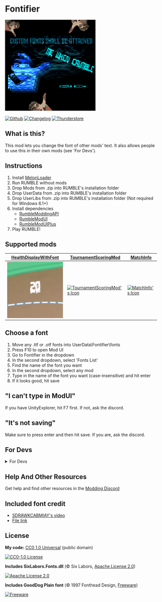 # Fontifier
![Photo](https://raw.githubusercontent.com/ninjaguardian/Fontifier/master/Fontifier.png)

[![Github](https://cdn.jsdelivr.net/npm/@intergrav/devins-badges@3.2.0/assets/cozy/available/github_vector.svg)](https://github.com/ninjaguardian/Fontifier)
[![Changelog](https://cdn.jsdelivr.net/npm/@intergrav/devins-badges@3.2.0/assets/cozy/documentation/changelog_vector.svg)](https://thunderstore.io/c/rumble/p/ninjaguardian/Fontifier/changelog)
[![Thunderstore](https://cdn.jsdelivr.net/npm/@intergrav/devins-badges@3.2.0/assets/cozy/documentation/website_vector.svg)](https://thunderstore.io/c/rumble/p/ninjaguardian/Fontifier)

## What is this?
This mod lets you change the font of other mods' text. It also allows people to use this in their own mods (see 'For Devs').

## Instructions
1. Install [MelonLoader](https://github.com/LavaGang/MelonLoader)
2. Run RUMBLE without mods
3. Drop Mods from .zip into RUMBLE's installation folder
4. Drop UserData from .zip into RUMBLE's installation folder
5. Drop UserLibs from .zip into RUMBLE's installation folder (Not required for Windows 6.1+)
6. Install dependencies
    - [RumbleModdingAPI](https://thunderstore.io/c/rumble/p/UlvakSkillz/RumbleModdingAPI)
    - [RumbleModUI](https://thunderstore.io/c/rumble/p/Baumritter/RumbleModUI)
    - [RumbleModUIPlus](https://thunderstore.io/c/rumble/p/ninjaguardian/RumbleModUIPlus)
7. Play RUMBLE!

## Supported mods
| [HealthDisplayWithFont](https://thunderstore.io/c/rumble/p/ninjaguardian/HealthDisplayWithFont) | [TournamentScoringMod](https://thunderstore.io/c/rumble/p/davisgreenwell/TournamentScoringMod) | [MatchInfo](https://thunderstore.io/c/rumble/p/UlvakSkillz/MatchInfo) |
|--|--|--|
| [![HealthDisplayWithFont's Icon](https://raw.githubusercontent.com/ninjaguardian/HealthDisplayWithFont/master/icon.png)](https://thunderstore.io/c/rumble/p/ninjaguardian/HealthDisplayWithFont) | [![TournamentScoringMod's Icon](https://gcdn.thunderstore.io/live/repository/icons/davisgreenwell-TournamentScoringMod-1.0.1.png)](https://thunderstore.io/c/rumble/p/davisgreenwell/TournamentScoringMod) | [![MatchInfo's Icon](https://gcdn.thunderstore.io/live/repository/icons/UlvakSkillz-MatchInfo-2.4.0.png)](https://thunderstore.io/c/rumble/p/UlvakSkillz/MatchInfo) |

## Choose a font
1. Move any .ttf or .otf fonts into UserData\Fontifier\fonts
2. Press F10 to open Mod UI
3. Go to Fontifier in the dropdown
4. In the second dropdown, select 'Fonts List'
5. Find the name of the font you want
6. In the second dropdown, select any mod
7. Type in the name of the font you want (case-insensitive) and hit enter
8. If it looks good, hit save

## "I can't type in ModUI"
If you have UnityExplorer, hit F7 first. If not, ask the discord.

## "It's not saving"
Make sure to press enter and then hit save. If you are, ask the discord.

## For Devs
<details>
<summary>For Devs</summary>

If you create a TextMeshPro (or similar) in your mod and want to use Fontifier with it, here's how to do it.

First, choose if you want Fontifier to be a required dependency or optional dependency.

<details>
<summary>Required</summary>

- <details><summary>You will need the following usings:</summary>

    ```c#
    using Il2CppTMPro;
    using MelonLoader;
    using static Fontifier.Fontifier;
    // The following is needed if ImplicitUsings are disabled
    using System;
    ```
  </details>

- <details><summary>And these dll refrences:</summary>

    - net6
        - MelonLoader.dll
    - Il2CppAssemblies
        - Unity.TextMeshPro.dll
    - Mods
        - Fontifier.dll

  </details>

- <details><summary>And this code if your code will modify the returned font: (safest)</summary>
    Whenever you call a method, it will create a new instance of the font unless you specify cache.

    Caching will make it so that when you call those methods and get a font, if you call it again, it won't make a new one unless your mod has not called this method for that specific font yet. Each mod has its own cache.

    If you want this, wherever it says `[CACHE]`, replace it with true. Otherwise, replace it with false. Caching is recommended.

    (Place this in your MelonMod class)

    ```c#
    #region Fontifier
    private static Func<bool, TMP_FontAsset> GetFont;

    /// <inheritdoc/>
    public override void OnInitializeMelon()
    {
        GetFont = RegisterModWithReferenceCopy(this.Info.Name, new EventHandler<EventArgs>(FontChanged));
    }

    private static void FontChanged(object sender, EventArgs args)
    {
        // Change your TextMeshPro.font to the new font.
        TextMeshProInstance.font = FontFromNameCopy(this.Info.Name, ((dynamic)args).Value, [CACHE]);
    }
    #endregion
    ```

    ALSO: When you create the TextMeshPro, make sure to `TextMeshProInstance.font = GetFont([CACHE]);`
  </details>

- <details><summary>And this code if your code will only use the font to set the font for text and will not modify it:</summary>
    The returned font, if modified, will modify EVERY MOD'S FONTS. Only use this if needed. The font could be modified in unexpected ways. In most cases, the above is best option because of its safety. This is mostly here for legacy support.

    (Place this in your MelonMod class)

    ```c#
    #region Fontifier
    private static Func<TMP_FontAsset> GetFont;

    /// <inheritdoc/>
    public override void OnInitializeMelon()
    {
        GetFont = RegisterModWithReference(this.Info.Name, new EventHandler<EventArgs>(FontChanged));
    }

    private static void FontChanged(object sender, EventArgs args)
    {
        // Change your TextMeshPro.font to the new font.
        TextMeshProInstance.font = FontFromName(((dynamic)args).Value);
    }
    #endregion
    ```

    ALSO: When you create the TextMeshPro, make sure to `TextMeshProInstance.font = GetFont();`
  </details>

</details>

<details>
<summary>Optional</summary>

- <details><summary>You will need the following usings:</summary>

    ```c#
    using Il2CppTMPro;
    using MelonLoader;
    using System.Reflection;
    // The following is needed if ImplicitUsings is disabled
    using System;
    ```
  </details>

- <details><summary>And these dll refrences:</summary>

    - net6
        - MelonLoader.dll
    - Il2CppAssemblies
        - Unity.TextMeshPro.dll

  </details>

- <details><summary>And this code if your code will modify the returned font: (safest)</summary>
    Whenever you call a method, it will create a new instance of the font unless you specify cache.

    Caching will make it so that when you call those methods and get a font, if you call it again, it won't make a new one unless your mod has not called this method for that specific font yet. Each mod has its own cache.

    If you want this, wherever it says `[CACHE]`, replace it with true. Otherwise, replace it with false. Caching is recommended.

    (Place this in your MelonMod class)

    ```c#
    #region Fontifier
    private static Func<bool, TMP_FontAsset> GetFont;
    private static Func<string, bool, TMP_FontAsset> FontFromName;

    /// <inheritdoc/>
    public override void OnInitializeMelon()
    {
        if (FindMelon("Fontifier", "ninjaguardian")?.GetType() is Type fontifierType && fontifierType != null) (GetFont, FontFromName) = ((Func<bool, TMP_FontAsset>, Func<string, bool, TMP_FontAsset>))fontifierType.GetMethod("RegisterModCopy", BindingFlags.Public | BindingFlags.Static)?.Invoke(null, new object[] { this.Info.Name, new EventHandler<EventArgs>(FontChanged) });
    }

    private static void FontChanged(object sender, EventArgs args)
    {
        // Change your TextMeshPro.font to the new font.
        TextMeshProInstance.font = FontFromName(((dynamic)args).Value, [CACHE]);
    }
    #endregion
    ```

    ALSO: When you create the TextMeshPro, make sure to `TextMeshProInstance.font = GetFont([CACHE]);`
  </details>

- <details><summary>And this code if your code will only use the font to set the font for text and will not modify it:</summary>
    The returned font, if modified, will modify EVERY MOD'S FONTS. Only use this if needed. The font could be modified in unexpected ways. In most cases, the above is best option because of its safety. This is mostly here for legacy support.

    (Place this in your MelonMod class)

    ```c#
    #region Fontifier
    private static Func<TMP_FontAsset> GetFont;
    private static Func<string, TMP_FontAsset> FontFromName;

    /// <inheritdoc/>
    public override void OnInitializeMelon()
    {
        if (FindMelon("Fontifier", "ninjaguardian")?.GetType() is Type fontifierType && fontifierType != null) (GetFont, FontFromName) = ((Func<TMP_FontAsset>, Func<string, TMP_FontAsset>))fontifierType.GetMethod("RegisterMod", BindingFlags.Public | BindingFlags.Static)?.Invoke(null, new object[] { this.Info.Name, new EventHandler<EventArgs>(FontChanged) });
    }

    private static void FontChanged(object sender, EventArgs args)
    {
        // Change your TextMeshPro.font to the new font.
        TextMeshProInstance.font = FontFromName(((dynamic)args).Value);
    }
    #endregion
    ```

    ALSO: When you create the TextMeshPro, make sure to `TextMeshProInstance.font = GetFont();`
  </details>
</details>
</details>

## Help And Other Resources
Get help and find other resources in the [Modding Discord](https://discord.gg/fsbcnZgzfa)

## Included font credit
- [SDRAWKCABMIAY's video](https://youtu.be/wp4VaVm_XpI)
- [File link](https://drive.google.com/drive/folders/1-Wr4TW4FVQ8j8EyKAMHPa-D2Srg05Fyk)

## License

**My code:** [CC0 1.0 Universal](https://github.com/ninjaguardian/Fontifier?tab=CC0-1.0-1-ov-file) (public domain)

[![CC0-1.0 License](https://img.shields.io/badge/License-CC0_1.0_Universal-green.svg)](https://github.com/ninjaguardian/Fontifier?tab=CC0-1.0-1-ov-file)

**Includes SixLabors.Fonts.dll** (© Six Labors, [Apache License 2.0](https://github.com/ninjaguardian/Fontifier?tab=Apache-2.0-3-ov-file))

[![Apache License 2.0](https://img.shields.io/badge/License-Apache_License_2.0-green.svg)](https://github.com/ninjaguardian/Fontifier?tab=Apache-2.0-3-ov-file)

**Includes GoodDog Plain font** (© 1997 Fonthead Design, [Freeware](https://github.com/ninjaguardian/Fontifier?tab=License-2-ov-file))

[![Freeware](https://img.shields.io/badge/License-Freeware-green.svg)](https://github.com/ninjaguardian/Fontifier?tab=License-2-ov-file)